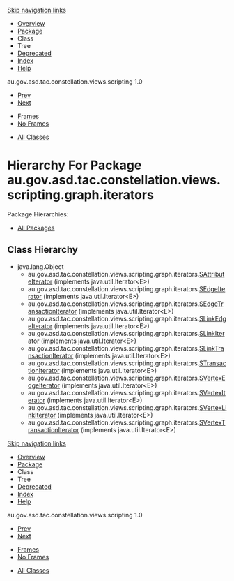 <div class="topNav">

<span id="navbar.top"></span>

<div class="skipNav">

[Skip navigation links](#skip.navbar.top "Skip navigation links")

</div>

<span id="navbar.top.firstrow"></span>

-   [Overview](../constellation/CoreScriptingView/src/au/gov/asd/tac/constellation/views/scripting/docs/javadoc/overview-summary.md)
-   [Package](../constellation/CoreScriptingView/src/au/gov/asd/tac/constellation/views/scripting/docs/javadoc/graph/iterators/package-summary.md)
-   Class
-   Tree
-   [Deprecated](../constellation/CoreScriptingView/src/au/gov/asd/tac/constellation/views/scripting/docs/javadoc/deprecated-list.md)
-   [Index](../constellation/CoreScriptingView/src/au/gov/asd/tac/constellation/views/scripting/docs/javadoc/index-all.md)
-   [Help](../constellation/CoreScriptingView/src/au/gov/asd/tac/constellation/views/scripting/docs/javadoc/help-doc.md)

<div class="aboutLanguage">

au.gov.asd.tac.constellation.views.scripting 1.0

</div>

</div>

<div class="subNav">

-   [Prev](../constellation/CoreScriptingView/src/au/gov/asd/tac/constellation/views/scripting/docs/javadoc/graph/package-tree.md)
-   [Next](../constellation/CoreScriptingView/src/au/gov/asd/tac/constellation/views/scripting/docs/javadoc/utilities/package-tree.md)

<!-- -->

-   [Frames](../constellation/CoreScriptingView/src/au/gov/asd/tac/constellation/views/scripting/docs/javadoc/graph/iterators/package-tree.md)
-   [No Frames](../constellation/CoreScriptingView/src/au/gov/asd/tac/constellation/views/scripting/docs/javadoc/graph/iterators/package-tree.md)

<!-- -->

-   [All Classes](../constellation/CoreScriptingView/src/au/gov/asd/tac/constellation/views/scripting/docs/javadoc/allclasses-noframe.md)

<div>

</div>

<span id="skip.navbar.top"></span>

</div>

<div class="header">

# Hierarchy For Package au.gov.asd.tac.constellation.views.scripting.graph.iterators

<span class="packageHierarchyLabel">Package Hierarchies:</span>

-   [All Packages](../constellation/CoreScriptingView/src/au/gov/asd/tac/constellation/views/scripting/docs/javadoc/overview-tree.md)

</div>

<div class="contentContainer">

## Class Hierarchy

-   java.lang.Object
    -   au.gov.asd.tac.constellation.views.scripting.graph.iterators.[<span
        class="typeNameLink">SAttributeIterator</span>](../constellation/CoreScriptingView/src/au/gov/asd/tac/constellation/views/scripting/docs/javadoc/graph/iterators/SAttributeIterator.md "class in au.gov.asd.tac.constellation.views.scripting.graph.iterators")
        (implements java.util.Iterator\<E>)
    -   au.gov.asd.tac.constellation.views.scripting.graph.iterators.[<span
        class="typeNameLink">SEdgeIterator</span>](../constellation/CoreScriptingView/src/au/gov/asd/tac/constellation/views/scripting/docs/javadoc/graph/iterators/SEdgeIterator.md "class in au.gov.asd.tac.constellation.views.scripting.graph.iterators")
        (implements java.util.Iterator\<E>)
    -   au.gov.asd.tac.constellation.views.scripting.graph.iterators.[<span
        class="typeNameLink">SEdgeTransactionIterator</span>](../constellation/CoreScriptingView/src/au/gov/asd/tac/constellation/views/scripting/docs/javadoc/graph/iterators/SEdgeTransactionIterator.md "class in au.gov.asd.tac.constellation.views.scripting.graph.iterators")
        (implements java.util.Iterator\<E>)
    -   au.gov.asd.tac.constellation.views.scripting.graph.iterators.[<span
        class="typeNameLink">SLinkEdgeIterator</span>](../constellation/CoreScriptingView/src/au/gov/asd/tac/constellation/views/scripting/docs/javadoc/graph/iterators/SLinkEdgeIterator.md "class in au.gov.asd.tac.constellation.views.scripting.graph.iterators")
        (implements java.util.Iterator\<E>)
    -   au.gov.asd.tac.constellation.views.scripting.graph.iterators.[<span
        class="typeNameLink">SLinkIterator</span>](../constellation/CoreScriptingView/src/au/gov/asd/tac/constellation/views/scripting/docs/javadoc/graph/iterators/SLinkIterator.md "class in au.gov.asd.tac.constellation.views.scripting.graph.iterators")
        (implements java.util.Iterator\<E>)
    -   au.gov.asd.tac.constellation.views.scripting.graph.iterators.[<span
        class="typeNameLink">SLinkTransactionIterator</span>](../constellation/CoreScriptingView/src/au/gov/asd/tac/constellation/views/scripting/docs/javadoc/graph/iterators/SLinkTransactionIterator.md "class in au.gov.asd.tac.constellation.views.scripting.graph.iterators")
        (implements java.util.Iterator\<E>)
    -   au.gov.asd.tac.constellation.views.scripting.graph.iterators.[<span
        class="typeNameLink">STransactionIterator</span>](../constellation/CoreScriptingView/src/au/gov/asd/tac/constellation/views/scripting/docs/javadoc/graph/iterators/STransactionIterator.md "class in au.gov.asd.tac.constellation.views.scripting.graph.iterators")
        (implements java.util.Iterator\<E>)
    -   au.gov.asd.tac.constellation.views.scripting.graph.iterators.[<span
        class="typeNameLink">SVertexEdgeIterator</span>](../constellation/CoreScriptingView/src/au/gov/asd/tac/constellation/views/scripting/docs/javadoc/graph/iterators/SVertexEdgeIterator.md "class in au.gov.asd.tac.constellation.views.scripting.graph.iterators")
        (implements java.util.Iterator\<E>)
    -   au.gov.asd.tac.constellation.views.scripting.graph.iterators.[<span
        class="typeNameLink">SVertexIterator</span>](../constellation/CoreScriptingView/src/au/gov/asd/tac/constellation/views/scripting/docs/javadoc/graph/iterators/SVertexIterator.md "class in au.gov.asd.tac.constellation.views.scripting.graph.iterators")
        (implements java.util.Iterator\<E>)
    -   au.gov.asd.tac.constellation.views.scripting.graph.iterators.[<span
        class="typeNameLink">SVertexLinkIterator</span>](../constellation/CoreScriptingView/src/au/gov/asd/tac/constellation/views/scripting/docs/javadoc/graph/iterators/SVertexLinkIterator.md "class in au.gov.asd.tac.constellation.views.scripting.graph.iterators")
        (implements java.util.Iterator\<E>)
    -   au.gov.asd.tac.constellation.views.scripting.graph.iterators.[<span
        class="typeNameLink">SVertexTransactionIterator</span>](../constellation/CoreScriptingView/src/au/gov/asd/tac/constellation/views/scripting/docs/javadoc/graph/iterators/SVertexTransactionIterator.md "class in au.gov.asd.tac.constellation.views.scripting.graph.iterators")
        (implements java.util.Iterator\<E>)

</div>

<div class="bottomNav">

<span id="navbar.bottom"></span>

<div class="skipNav">

[Skip navigation links](#skip.navbar.bottom "Skip navigation links")

</div>

<span id="navbar.bottom.firstrow"></span>

-   [Overview](../constellation/CoreScriptingView/src/au/gov/asd/tac/constellation/views/scripting/docs/javadoc/overview-summary.md)
-   [Package](../constellation/CoreScriptingView/src/au/gov/asd/tac/constellation/views/scripting/docs/javadoc/graph/iterators/package-summary.md)
-   Class
-   Tree
-   [Deprecated](../constellation/CoreScriptingView/src/au/gov/asd/tac/constellation/views/scripting/docs/javadoc/deprecated-list.md)
-   [Index](../constellation/CoreScriptingView/src/au/gov/asd/tac/constellation/views/scripting/docs/javadoc/index-all.md)
-   [Help](../constellation/CoreScriptingView/src/au/gov/asd/tac/constellation/views/scripting/docs/javadoc/help-doc.md)

<div class="aboutLanguage">

au.gov.asd.tac.constellation.views.scripting 1.0

</div>

</div>

<div class="subNav">

-   [Prev](../constellation/CoreScriptingView/src/au/gov/asd/tac/constellation/views/scripting/docs/javadoc/graph/package-tree.md)
-   [Next](../constellation/CoreScriptingView/src/au/gov/asd/tac/constellation/views/scripting/docs/javadoc/utilities/package-tree.md)

<!-- -->

-   [Frames](../constellation/CoreScriptingView/src/au/gov/asd/tac/constellation/views/scripting/docs/javadoc/graph/iterators/package-tree.md)
-   [No Frames](../constellation/CoreScriptingView/src/au/gov/asd/tac/constellation/views/scripting/docs/javadoc/graph/iterators/package-tree.md)

<!-- -->

-   [All Classes](../constellation/CoreScriptingView/src/au/gov/asd/tac/constellation/views/scripting/docs/javadoc/allclasses-noframe.md)

<div>

</div>

<span id="skip.navbar.bottom"></span>

</div>
